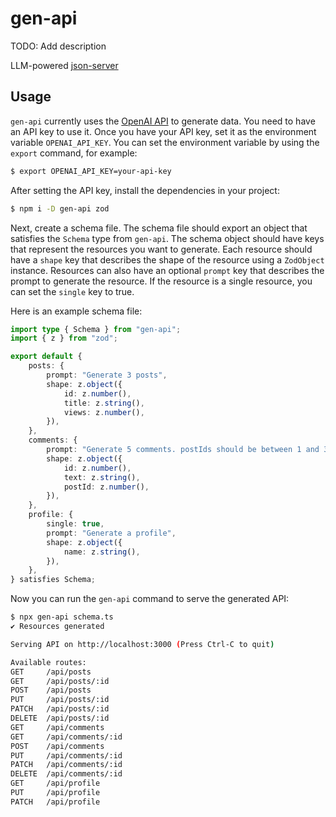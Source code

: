 # gen-api

TODO: Add description

LLM-powered [json-server](https://github.com/typicode/json-server)

## Usage

`gen-api` currently uses the [OpenAI API](https://openai.com/api/) to generate data. You need to have an API key to use it. Once you have your API key, set it as the environment variable `OPENAI_API_KEY`. You can set the environment variable by using the `export` command, for example:

```sh
$ export OPENAI_API_KEY=your-api-key
```

After setting the API key, install the dependencies in your project:

```sh
$ npm i -D gen-api zod
```

Next, create a schema file. The schema file should export an object that satisfies the `Schema` type from `gen-api`. The schema object should have keys that represent the resources you want to generate. Each resource should have a `shape` key that describes the shape of the resource using a `ZodObject` instance. Resources can also have an optional `prompt` key that describes the prompt to generate the resource. If the resource is a single resource, you can set the `single` key to true.

Here is an example schema file:

```ts
import type { Schema } from "gen-api";
import { z } from "zod";

export default {
	posts: {
		prompt: "Generate 3 posts",
		shape: z.object({
			id: z.number(),
			title: z.string(),
			views: z.number(),
		}),
	},
	comments: {
		prompt: "Generate 5 comments. postIds should be between 1 and 3",
		shape: z.object({
			id: z.number(),
			text: z.string(),
			postId: z.number(),
		}),
	},
	profile: {
		single: true,
		prompt: "Generate a profile",
		shape: z.object({
			name: z.string(),
		}),
	},
} satisfies Schema;
```

Now you can run the `gen-api` command to serve the generated API:

```sh
$ npx gen-api schema.ts
✔ Resources generated

Serving API on http://localhost:3000 (Press Ctrl-C to quit)

Available routes:
GET     /api/posts
GET     /api/posts/:id
POST    /api/posts
PUT     /api/posts/:id
PATCH   /api/posts/:id
DELETE  /api/posts/:id
GET     /api/comments
GET     /api/comments/:id
POST    /api/comments
PUT     /api/comments/:id
PATCH   /api/comments/:id
DELETE  /api/comments/:id
GET     /api/profile
PUT     /api/profile
PATCH   /api/profile
```